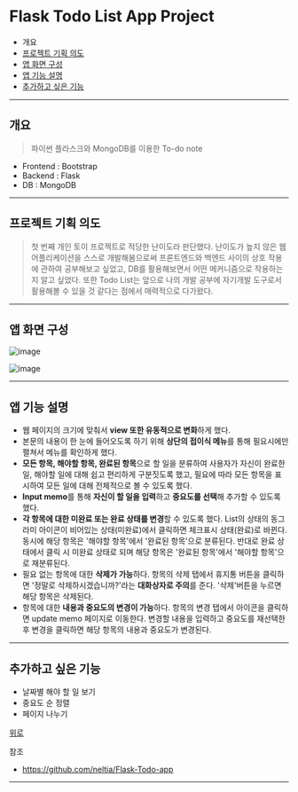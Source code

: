 # Flask Todo List App Project
+ 개요
+ [프로젝트 기획 의도](#프로젝트-기획-의도)
+ [앱 화면 구성](#앱-화면-구성)
+ [앱 기능 설명](#앱-기능-설명)
+ [추가하고 싶은 기능](#추가하고-싶은-기능)
---
## 개요
> 파이썬 플라스크와 MongoDB를 이용한 To-do note
  + Frontend : Bootstrap
  + Backend : Flask
  + DB : MongoDB
---
## 프로젝트 기획 의도
> 첫 번째 개인 토이 프로젝트로 적당한 난이도라 판단했다. 난이도가 높지 않은 웹 어플리케이션을 스스로 개발해봄으로써 프론트엔드와 백엔드 사이의 상호 작용에 관하여 공부해보고 싶었고, DB를 활용해보면서 어떤 메커니즘으로 작용하는지 알고 싶었다. 또한 Todo List는 앞으로 나의 개발 공부에 자기개발 도구로서 활용해볼 수 있을 것 같다는 점에서 매력적으로 다가왔다.
---
## 앱 화면 구성
![image](https://user-images.githubusercontent.com/43658658/119606295-4a0b6a80-be2d-11eb-88f7-6e0ff1191177.png)

![image](https://user-images.githubusercontent.com/43658658/119606318-57c0f000-be2d-11eb-8331-6d67ba5abc85.png)

---
## 앱 기능 설명
+ 웹 페이지의 크기에 맞춰서 **view 또한 유동적으로 변화**하게 했다.
+ 본문의 내용이 한 눈에 들어오도록 하기 위해 **상단의 접이식 메뉴**를 통해 필요시에만 펼쳐서 메뉴를 확인하게 했다.
+ **모든 항목, 해야할 항목, 완료된 항목**으로 할 일을 분류하여 사용자가 자신이 완료한 일, 해야할 일에 대해 쉽고 편리하게 구분짓도록 했고, 필요에 따라 모든 항목을 표시하여 모든 일에 대해 전체적으로 볼 수 있도록 했다.
+ **Input memo**를 통해 **자신이 할 일을 입력**하고 **중요도를 선택**해 추가할 수 있도록 했다.
+ **각 항목에 대한 미완료 또는 완료 상태를 변경**할 수 있도록 했다. List의 상태의 동그라미 아이콘이 비어있는 상태(미완료)에서 클릭하면 체크표시 상태(완료)로 바뀐다. 동시에 해당 항목은 '해야할 항목'에서 '완료된 항목'으로 분류된다. 반대로 완료 상태에서 클릭 시 미완료 상태로 되며 해당 항목은 '완료된 항목'에서 '해야할 항목'으로 재분류된다.
+ 필요 없는 항목에 대한 **삭제가 가능**하다. 항목의 삭제 탭에서 휴지통 버튼을 클릭하면 '정말로 삭제하시겠습니까?'라는 **대화상자로 주의**를 준다. '삭제'버튼을 누르면 해당 항목은 삭제된다.
+ 항목에 대한 **내용과 중요도의 변경이 가능**하다. 항목의 변경 탭에서 아이콘을 클릭하면 update memo 페이지로 이동한다. 변경할 내용을 입력하고 중요도를 재선택한 후 변경을 클릭하면 해당 항목의 내용과 중요도가 변경된다.
---
## 추가하고 싶은 기능
+ 날짜별 해야 할 일 보기
+ 중요도 순 정렬
+ 페이지 나누기

[위로](#Flask-Todo-List-App-Project)

참조
- https://github.com/neltia/Flask-Todo-app
---
